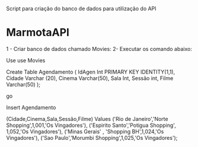 Script para criação do banco de dados para utilização do API

# MarmotaAPI

1 - Criar banco de dados chamado Movies:
2- Executar os comando abaixo:

Use use Movies

Create Table Agendamento
(
IdAgen Int PRIMARY KEY IDENTITY(1,1),
Cidade Varchar (20),
Cinema Varchar(50),
Sala Int,
Sessão int,
Filme Varchar(50)
);

go

Insert Agendamento

(Cidade,Cinema,Sala,Sessão,Filme)
Values
('Rio de Janeiro','Norte Shopping',1,001,'Os Vingadores'),
('Espirito Santo','Potigua Shopping', 1,052,'Os Vingadores'),
('Minas Gerais' , 'Shopping BH',1,024,'Os Vingadores'),
('Sao Paulo','Morumbi Shopping',1,025,'Os Vingadores');
